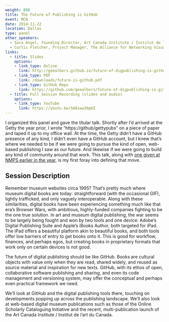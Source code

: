 ```yaml
---
weight: 880
title: The Future of Publishing is GitHub
event: MCN
date: 2014-11-22
location: Dallas
type: panel
other_speakers:
  - Sara Angel, founding Director, Art Canada Institute / Institut de l’art du Canada
  - Curtis Fletcher, Project Manager, The Alliance for Networking Visual Culture 
links:
  - title: Slides 
    options:
    - link_type: Online
      link: http://geealbers.github.io/future-of-digpublishing-is-github/
    - link_type: PDF
      link: /downloads/future-is-github.pdf
    - link_type: GitHub Repo
      link: https://github.com/geealbers/future-of-digpublishing-is-github
  - title: Full Session Recording (slides and audio)
    options:
    - link_type: YouTube
      link: https://youtu.be/SA8iww30pUI
---
```


I organized this panel and gave the titular talk. Shortly after I’d arrived at the Getty the year prior, I wrote “https://github/gettypubs” on a piece of paper and taped it up to my office wall. At the time, the Getty didn’t have a GitHub presence of any kind, I didn’t even have a GitHub account, but I knew that’s where we needed to be if we were going to pursue the kind of open, web-based publishing I saw as our future. And likewise if we were going to build any kind of community around that work. This talk, along with [one given at NMPS earlier in the year](/talks/digital-publishing-101.md), is my first foray into defining that move.

## Session Description

Remember museum websites circa 1995? That’s pretty much where museum digital books are today: straightforward (with the occasional GIF), lightly trafficked, and only vaguely interoperable. Along with these similarities, digital books have been experiencing something much like that era’s Browser Wars, with ambitious, highly-funded companies fighting to be the one true solution. In art and museum digital publishing, the war seems to be largely being fought and won by two tools and one device: Adobe’s Digital Publishing Suite and Apple’s iBooks Author, both targeted for iPad. The iPad offers a beautiful platform akin to beautiful books, and both tools offer low barriers of entry to get books onto it. This is good for workflow, finances, and perhaps egos, but creating books in proprietary formats that work only on certain devices is not good. 

The future of digital publishing should be like GitHub. Books are cultural objects with value only when they are read, shared widely, and reused as source material and inspiration for new texts. GitHub, with its ethos of open, collaborative software publishing and sharing, and even its code management and versioning system, may offer the conceptual and perhaps even practical framework we need.

We’ll look at GitHub and the digital publishing tools there, touching on developments popping up across the publishing landscape. We’ll also look at web-based digital museum publications such as those of the Online Scholarly Cataloguing Initiative and the recent, multi-publication launch of the Art Canada Institute / Institut de l’art du Canada.


